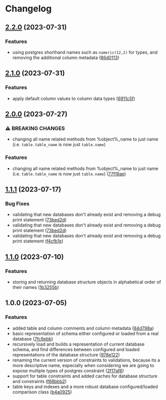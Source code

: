 # Changelog

## [2.2.0](https://github.com/craigulliott/dynamic_migrations/compare/v2.1.0...v2.2.0) (2023-07-31)


### Features

* using postgres shorthand names such as `numeric(12,2)` for types, and removing the additional column metadata ([86d0113](https://github.com/craigulliott/dynamic_migrations/commit/86d0113aabd4350f278164d18e3c0a611fcf5595))

## [2.1.0](https://github.com/craigulliott/dynamic_migrations/compare/v2.0.0...v2.1.0) (2023-07-31)


### Features

* apply default column values to column data types ([6911c5f](https://github.com/craigulliott/dynamic_migrations/commit/6911c5f2026b47ef2e9f7bc529f7ff0d8f098700))

## [2.0.0](https://github.com/craigulliott/dynamic_migrations/compare/v1.1.1...v2.0.0) (2023-07-27)


### ⚠ BREAKING CHANGES

* changing all name related methods from %object%_name to just name (i.e. `table.table_name` is now just `table.name`)

### Features

* changing all name related methods from %object%_name to just name (i.e. `table.table_name` is now just `table.name`) ([77f18ae](https://github.com/craigulliott/dynamic_migrations/commit/77f18ae168c2449fa437fa7692ff9339931f9076))

## [1.1.1](https://github.com/craigulliott/dynamic_migrations/compare/v1.1.0...v1.1.1) (2023-07-17)


### Bug Fixes

* validating that new databases don't already exist and removing a debug print statement ([73bed2d](https://github.com/craigulliott/dynamic_migrations/commit/73bed2d6ab928c7a8f53b2aa17a188a77ed369e9))
* validating that new databases don't already exist and removing a debug print statement ([73bed2d](https://github.com/craigulliott/dynamic_migrations/commit/73bed2d6ab928c7a8f53b2aa17a188a77ed369e9))
* validating that new databases don't already exist and removing a debug print statement ([f4cfb1e](https://github.com/craigulliott/dynamic_migrations/commit/f4cfb1e81252ed967ad1a6d864d495c182ca908f))

## [1.1.0](https://github.com/craigulliott/dynamic_migrations/compare/v1.0.0...v1.1.0) (2023-07-10)


### Features

* storing and returning database structure objects in alphabetical order of their names ([1b3255b](https://github.com/craigulliott/dynamic_migrations/commit/1b3255b220349bfb63d7f72d990557a104131cf7))

## 1.0.0 (2023-07-05)


### Features

* added table and column comments and column metadata ([84d798a](https://github.com/craigulliott/dynamic_migrations/commit/84d798aae35c259545f73dbbd7d076d8ceaa8739))
* basic representation of schema either configured or loaded from a real database ([7fc9ebb](https://github.com/craigulliott/dynamic_migrations/commit/7fc9ebbe5a8e5faa4e6017deec9bc66f7ba15f16))
* recursively load and builds a representation of current database schema, and find differences between configured and loaded representations of the database structure ([978e122](https://github.com/craigulliott/dynamic_migrations/commit/978e12279760709f1511dc7c6d9fe7ff57b54f3e))
* renaming the current version of constraints to validations, because its a more descriptive name, especially when considering we are going to expose multiple types of postgres constraint ([2f17af6](https://github.com/craigulliott/dynamic_migrations/commit/2f17af665028ed6f49d8bdd9b7ff6a52339206db))
* support for table constraints and added caches for database structure and constraints ([f68bbb2](https://github.com/craigulliott/dynamic_migrations/commit/f68bbb20a25fab149ed4b3b9c591fde1a6ff628e))
* table keys and indexes and a more robust database configured/loaded comparison class ([b4a0925](https://github.com/craigulliott/dynamic_migrations/commit/b4a092535e4e59d0fb9b97efc3d210289346b454))
